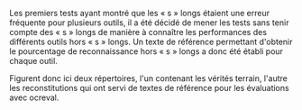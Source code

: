 Les premiers tests ayant montré que les « s » longs étaient une erreur fréquente pour plusieurs outils, il a été décidé de mener les tests sans tenir compte des « s » longs de manière à connaître les performances des différents outils hors « s » longs. 
Un texte de référence permettant d'obtenir le pourcentage de reconnaissance hors « s » longs a donc été établi pour chaque outil.

Figurent donc ici deux répertoires, l'un contenant les vérités terrain, l'autre les reconstitutions qui ont servi de textes de référence pour les évaluations avec ocreval.
